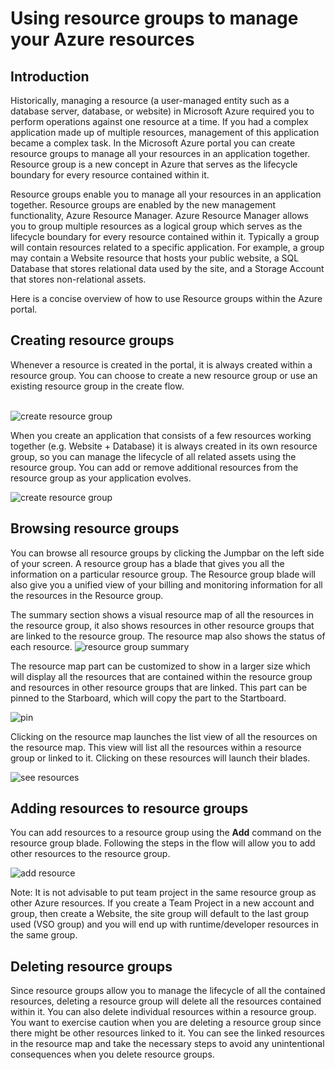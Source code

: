 <properties 
	pageTitle="Using Resource groups to manage your Azure resources" 
	description="Group multiple resources as a logical group that becomes the lifecycle boundary for resources contained within it." 
	services="multiple" 
	documentationCenter="" 
	authors="" 
	writer="tfitzmac" 
	manager="wpickett" 
	editor=""/>

<tags 
	ms.service="multiple" 
	ms.workload="multiple" 
	ms.tgt_pltfrm="AzurePortal" 
	ms.devlang="na" 
	ms.topic="article" 
	ms.date="04/24/2015" 
	ms.author="tomfitz"/>


# Using resource groups to manage your Azure resources

## Introduction

Historically, managing a resource (a user-managed entity such as a database server, database, or website) in Microsoft Azure required you to perform operations against one resource at a time. If you had a complex application made up of multiple resources, management of this application became a complex task. In the Microsoft Azure portal you can create resource groups to manage all your resources in an application together. Resource group is a new concept in Azure that serves as the lifecycle boundary for every resource contained within it. 

Resource groups enable you to manage all your resources in an application together. Resource groups are enabled by the new management functionality, Azure Resource Manager. Azure Resource Manager allows you to group multiple resources as a logical group which serves as the lifecycle boundary for every resource contained within it. Typically a group will contain resources related to a specific application. For example, a group may contain a Website resource that hosts your public website, a SQL Database that stores relational data used by the site, and a Storage Account that stores non-relational assets. 

Here is a concise overview of how to use Resource groups within the Azure portal. 

## Creating resource groups

Whenever a resource is created in the portal, it is always created within a resource group. You can choose to create a new resource group or use an existing resource group in the create flow. <br><br />

![create resource group](./media/resource-group-portal/1_createWebsite.png)

When you create an application that consists of a few resources working together (e.g. Website + Database) it is always created in its own resource group, so you can manage the lifecycle of all related assets using the resource group. You can add or remove additional resources from the resource group as your application evolves. 

![create resource group](./media/resource-group-portal/2_createWSandDB.png)

## Browsing resource groups

You can browse all resource groups by clicking the Jumpbar on the left side of your screen. A resource group has a blade that gives you all the information on a particular resource group. The Resource group blade will also give you a unified view of your billing and monitoring information for all the resources in the Resource group.

The summary section shows a visual resource map of all the resources in the resource group, it also shows resources in other resource groups that are linked to the resource group. The resource map also shows the status of each resource. 
![resource group summary](./media/resource-group-portal/3_1BrowseRGs.png)

The resource map part can be customized to show in a larger size which will display all the resources that are contained within the resource group and resources in other resource groups that are linked. This part can be pinned to the Starboard, which will copy the part to the Startboard.

![pin](./media/resource-group-portal/3_2BrowseRGs.png)

Clicking on the resource map launches the list view of all the resources on the resource map. This view will list all the resources within a resource group or linked to it. Clicking on these resources will launch their blades. 

![see resources](./media/resource-group-portal/3_3BrowseRGs.png)

## Adding resources to resource groups

You can add resources to a resource group using the **Add** command on the resource group blade. Following the steps in the flow will allow you to add other resources to the resource group.

![add resource](./media/resource-group-portal/4_AddResource.png)

Note: It is not advisable to put team project in the same resource group as other Azure resources. If you create a Team Project in a new account and group, then create a Website, the site group will default to the last group used (VSO group) and you will end up with runtime/developer resources in the same group. 

## Deleting resource groups

Since resource groups allow you to manage the lifecycle of all the contained resources, deleting a resource group will delete all the resources contained within it. You can also delete individual resources within a resource group. You want to exercise caution when you are deleting a resource group since there might be other resources linked to it. You can see the linked resources in the resource map and take the necessary steps to avoid any unintentional consequences when you delete resource groups. 

